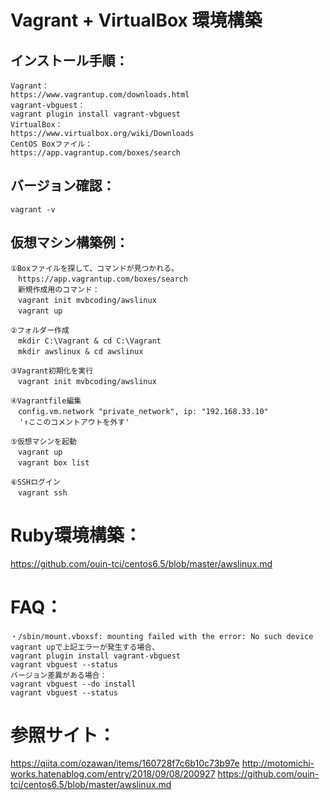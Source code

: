 # Vagrant + VirtualBox 環境構築

## インストール手順：
```
Vagrant：  
https://www.vagrantup.com/downloads.html  
vagrant-vbguest：  
vagrant plugin install vagrant-vbguest  
VirtualBox：
https://www.virtualbox.org/wiki/Downloads
CentOS Boxファイル：
https://app.vagrantup.com/boxes/search
```

## バージョン確認：
```
vagrant -v
```

## 仮想マシン構築例：
```
①Boxファイルを探して、コマンドが見つかれる。
　https://app.vagrantup.com/boxes/search
　新規作成用のコマンド：
　vagrant init mvbcoding/awslinux
　vagrant up

②フォルダー作成
　mkdir C:\Vagrant & cd C:\Vagrant
　mkdir awslinux & cd awslinux

③Vagrant初期化を実行
　vagrant init mvbcoding/awslinux

④Vagrantfile編集
　config.vm.network "private_network", ip: "192.168.33.10"
  '↑ここのコメントアウトを外す'

⑤仮想マシンを起動
　vagrant up
　vagrant box list

⑥SSHログイン
　vagrant ssh
```

# Ruby環境構築：
https://github.com/ouin-tci/centos6.5/blob/master/awslinux.md

# FAQ：
```
・/sbin/mount.vboxsf: mounting failed with the error: No such device
vagrant upで上記エラーが発生する場合、
vagrant plugin install vagrant-vbguest
vagrant vbguest --status
バージョン差異がある場合：
vagrant vbguest --do install
vagrant vbguest --status
```

# 参照サイト：
https://qiita.com/ozawan/items/160728f7c6b10c73b97e
http://motomichi-works.hatenablog.com/entry/2018/09/08/200927
https://github.com/ouin-tci/centos6.5/blob/master/awslinux.md
